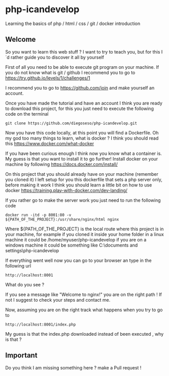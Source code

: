 # php-icandevelop
Learning the basics of php / html / css / git / docker introduction 

## Welcome

So you want to learn this web stuff ? I want to try to teach you, but for this I´d rather guide you to discover it all by yourself

First of all you need to be able to execute git program on your machine. If you do not know what is git / github I recommend you to go to 
https://try.github.io/levels/1/challenges/1

I recommend you to go to https://github.com/join and make yourself an account. 

Once you have made the tutorial and have an account I think you are ready to download this project, for this you just need to execute
the following code on the terminal

    git clone https://github.com/diegoseso/php-icandevelop.git
    
Now you have this code locally, at this point you will find a Dockerfile. Oh my god too many things to learn, what is docker ? 
I think you should read this https://www.docker.com/what-docker

If you have been curious enough I think now you know what a container is. My guess is that you want to install it to go further! 
Install docker on your machine by following https://docs.docker.com/install/

On this project that you should already have on your machine (remember you cloned it) I left setup for you this dockerfile that sets a php server only,
before making it work I think you should learn a little bit on how to use docker https://training.play-with-docker.com/dev-landing/

If you rather go to make the server work you just need to run the following code

    docker run -itd -p 8001:80 -v ${PATH_OF_THE_PROJECT}:/usr/share/nginx/html nginx

Where ${PATH_OF_THE_PROJECT} is the local route where this project is in your machine, for example if you cloned it inside your home folder in a linux machine it could be /home/myuser/php-icandevelop
if you are on a windows machine it could be something like C:\documents and settings\php-icandevelop


If everything went well now you can go to your browser an  type in the following url

    http://localhost:8001
    
What do you see ? 

If you see a message like "Welcome to nginx!" you are on the right path ! If not I suggest to check your steps 
and contact me.

Now, assuming you are on the right track what happens when you try to go to 
    
    http://localhost:8001/index.php
    
My guess is that the index.php downloaded instead of been executed , why is that ? 

## Important 

Do you think I am missing something here ? make a Pull request ! 